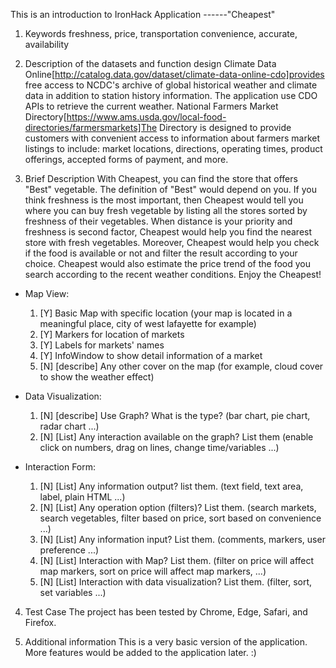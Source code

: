 This is an introduction to IronHack Application ------"Cheapest"

1. Keywords
freshness, price, transportation convenience, accurate, availability

2. Description of the datasets and function design
Climate Data Online[http://catalog.data.gov/dataset/climate-data-online-cdo]provides free access to NCDC's archive of global historical weather and climate data in addition to station history information. The application use CDO APIs to retrieve the current weather.
National Farmers Market Directory[https://www.ams.usda.gov/local-food-directories/farmersmarkets]The Directory is designed to provide customers with convenient access to information about farmers market listings to include: market locations, directions, operating times, product offerings, accepted forms of payment, and more.

3. Brief Description
With Cheapest, you can find the store that offers "Best" vegetable. The definition of "Best" would depend on you. If you think freshness is the most important, then Cheapest would tell you where you can buy fresh vegetable by listing all the stores sorted by freshness of their vegetables. When distance is your priority and freshness is second factor, Cheapest would help you find the nearest store with fresh vegetables.  Moreover, Cheapest would help you check if the food is available or not and filter the result according to your choice. Cheapest would also estimate the price trend of the food you search according to the recent weather conditions. Enjoy the Cheapest!
 
 * Map View:
	1. [Y] Basic Map with specific location (your map is located in a meaningful place, city of west lafayette for example)
	2. [Y] Markers for location of markets
	3. [Y] Labels for markets' names
	4. [Y] InfoWindow to show detail information of a market
	5. [N] [describe] Any other cover on the map (for example, cloud cover to show the weather effect)

 * Data Visualization:
	1. [N] [describe] Use Graph? What is the type? (bar chart, pie chart, radar chart ...)
	2. [N] [List] Any interaction available on the graph? List them (enable click on numbers, drag on lines, change time/variables ...)
	
 * Interaction Form:
	1. [N] [List] Any information output? list them. (text field, text area, label, plain HTML ...)
	2. [N] [List] Any operation option (filters)? List them. (search markets, search vegetables, filter based on price, sort based on convenience ...)
	3. [N] [List] Any information input? List them. (comments, markers, user preference ...)
	4. [N] [List] Interaction with Map? List them. (filter on price will affect map markers, sort on price will affect map markers, ...)
	5. [N] [List] Interaction with data visualization? List them. (filter, sort, set variables ...)
	

4. Test Case
The project has been tested by Chrome, Edge, Safari, and Firefox.

5. Additional information
This is a very basic version of the application. More features would be added to the application later. :)



